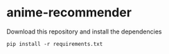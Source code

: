 # anime-recommender

Download this repository and install the dependencies

`pip install -r requirements.txt`
